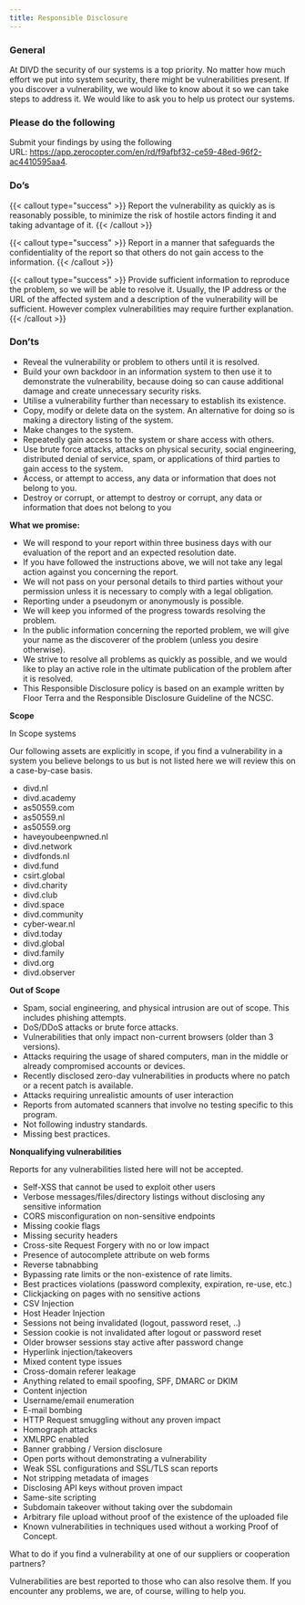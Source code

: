 ```yaml
---
title: Responsible Disclosure
---
```

### **General**

At DIVD the security of our systems is a top priority. No matter how much effort we put into system security, there might be vulnerabilities present. If you discover a vulnerability, we would like to know about it so we can take steps to address it. We would like to ask you to help us protect our systems.

### **Please do the following**

Submit your findings by using the following URL: <https://app.zerocopter.com/en/rd/f9afbf32-ce59-48ed-96f2-ac4410595aa4>.

### **Do’s**

{{< callout type="success" >}}
Report the vulnerability as quickly as is reasonably possible, to minimize the risk of hostile actors finding it and taking advantage of it.
{{< /callout >}}

{{< callout type="success" >}}
Report in a manner that safeguards the confidentiality of the report so that others do not gain access to the information.
{{< /callout >}}

{{< callout type="success" >}}
Provide sufficient information to reproduce the problem, so we will be able to resolve it. Usually, the IP address or the URL of the affected system and a description of the vulnerability will be sufficient. However complex vulnerabilities may require further explanation.
{{< /callout >}}

### **Don’ts**

- Reveal the vulnerability or problem to others until it is resolved.
- Build your own backdoor in an information system to then use it to demonstrate the vulnerability, because doing so can cause additional damage and create unnecessary security risks.
- Utilise a vulnerability further than necessary to establish its existence.
- Copy, modify or delete data on the system. An alternative for doing so is making a directory listing of the system.
- Make changes to the system.
- Repeatedly gain access to the system or share access with others.
- Use brute force attacks, attacks on physical security, social engineering, distributed denial of service, spam, or applications of third parties to gain access to the system.
- Access, or attempt to access, any data or information that does not belong to you.
- Destroy or corrupt, or attempt to destroy or corrupt, any data or information that does not belong to you

**What we promise:**

- We will respond to your report within three business days with our evaluation of the report and an expected resolution date.
- If you have followed the instructions above, we will not take any legal action against you concerning the report.
- We will not pass on your personal details to third parties without your permission unless it is necessary to comply with a legal obligation.
- Reporting under a pseudonym or anonymously is possible.
- We will keep you informed of the progress towards resolving the problem.
- In the public information concerning the reported problem, we will give your name as the discoverer of the problem (unless you desire otherwise).
- We strive to resolve all problems as quickly as possible, and we would like to play an active role in the ultimate publication of the problem after it is resolved.
- This Responsible Disclosure policy is based on an example written by Floor Terra and the Responsible Disclosure Guideline of the NCSC.

**Scope**

In Scope systems

Our following assets are explicitly in scope, if you find a vulnerability in a system you believe belongs to us but is not listed here we will review this on a case-by-case basis.

- 	divd.nl
- 	divd.academy
- 	as50559.com
- 	as50559.nl
- 	as50559.org
- 	haveyoubeenpwned.nl
- 	divd.network
- 	divdfonds.nl
- 	divd.fund
- 	csirt.global
- 	divd.charity
- 	divd.club
- 	divd.space
- 	divd.community
- 	cyber-wear.nl
- 	divd.today
- 	divd.global
- 	divd.family
- 	divd.org
- 	divd.observer

**Out of Scope**

- Spam, social engineering, and physical intrusion are out of scope. This includes phishing attempts.
- DoS/DDoS attacks or brute force attacks.
- Vulnerabilities that only impact non-current browsers (older than 3 versions).
- Attacks requiring the usage of shared computers, man in the middle or already compromised accounts or devices.
- Recently disclosed zero-day vulnerabilities in products where no patch or a recent patch is available.
- Attacks requiring unrealistic amounts of user interaction
- Reports from automated scanners that involve no testing specific to this program.
- Not following industry standards.
- Missing best practices.

**Nonqualifying vulnerabilities**

Reports for any vulnerabilities listed here will not be accepted.

- Self-XSS that cannot be used to exploit other users
- Verbose messages/files/directory listings without disclosing any sensitive information
- CORS misconfiguration on non-sensitive endpoints
- Missing cookie flags
- Missing security headers
- Cross-site Request Forgery with no or low impact
- Presence of autocomplete attribute on web forms
- Reverse tabnabbing
- Bypassing rate limits or the non-existence of rate limits.
- Best practices violations (password complexity, expiration, re-use, etc.)
- Clickjacking on pages with no sensitive actions
- CSV Injection
- Host Header Injection
- Sessions not being invalidated (logout, password reset, ..)
- Session cookie is not invalidated after logout or password reset
- Older browser sessions stay active after password change
- Hyperlink injection/takeovers
- Mixed content type issues
- Cross-domain referer leakage
- Anything related to email spoofing, SPF, DMARC or DKIM
- Content injection
- Username/email enumeration
- E-mail bombing
- HTTP Request smuggling without any proven impact
- Homograph attacks
- XMLRPC enabled
- Banner grabbing / Version disclosure
- Open ports without demonstrating a vulnerability
- Weak SSL configurations and SSL/TLS scan reports
- Not stripping metadata of images
- Disclosing API keys without proven impact
- Same-site scripting
- Subdomain takeover without taking over the subdomain
- Arbitrary file upload without proof of the existence of the uploaded file
- Known vulnerabilities in techniques used without a working Proof of Concept.

What to do if you find a vulnerability at one of our suppliers or cooperation partners?

Vulnerabilities are best reported to those who can also resolve them. If you encounter any problems, we are, of course, willing to help you.
